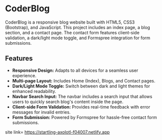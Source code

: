 # CoderBlog
CoderBlog is a responsive blog website built with HTML5, CSS3 (Bootstrap), and JavaScript. This project includes an index page, a blog section, and a contact page. The contact form features client-side validation, a dark/light mode toggle, and Formspree integration for form submissions.

## Features

- **Responsive Design:** Adapts to all devices for a seamless user experience.
- **Multi-page Layout:** Includes Home (Index), Blogs, and Contact pages.
- **Dark/Light Mode Toggle:** Switch between dark and light themes for enhanced readability.
- **Navbar Search Input:** The navbar includes a search input that allows users to quickly search blog's content inside the page.
- **Client-side Form Validation:** Provides real-time feedback with error messages for invalid entries.
- **Form Submission:** Powered by Formspree for hassle-free contact form submissions.

site link= https://startling-axolotl-f04007.netlify.app
